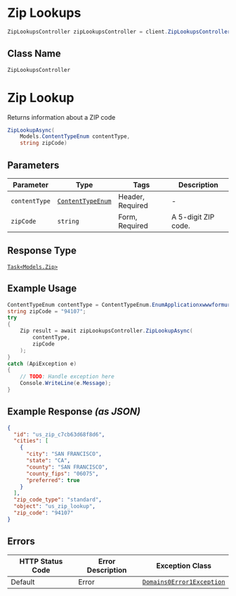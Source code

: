 # Zip Lookups

```csharp
ZipLookupsController zipLookupsController = client.ZipLookupsController;
```

## Class Name

`ZipLookupsController`


# Zip Lookup

Returns information about a ZIP code

```csharp
ZipLookupAsync(
    Models.ContentTypeEnum contentType,
    string zipCode)
```

## Parameters

| Parameter | Type | Tags | Description |
|  --- | --- | --- | --- |
| `contentType` | [`ContentTypeEnum`](../../doc/models/content-type-enum.md) | Header, Required | - |
| `zipCode` | `string` | Form, Required | A 5-digit ZIP code. |

## Response Type

[`Task<Models.Zip>`](../../doc/models/zip.md)

## Example Usage

```csharp
ContentTypeEnum contentType = ContentTypeEnum.EnumApplicationxwwwformurlencoded;
string zipCode = "94107";
try
{
    Zip result = await zipLookupsController.ZipLookupAsync(
        contentType,
        zipCode
    );
}
catch (ApiException e)
{
    // TODO: Handle exception here
    Console.WriteLine(e.Message);
}
```

## Example Response *(as JSON)*

```json
{
  "id": "us_zip_c7cb63d68f8d6",
  "cities": [
    {
      "city": "SAN FRANCISCO",
      "state": "CA",
      "county": "SAN FRANCISCO",
      "county_fips": "06075",
      "preferred": true
    }
  ],
  "zip_code_type": "standard",
  "object": "us_zip_lookup",
  "zip_code": "94107"
}
```

## Errors

| HTTP Status Code | Error Description | Exception Class |
|  --- | --- | --- |
| Default | Error | [`Domains0Error1Exception`](../../doc/models/domains-0-error-1-exception.md) |

